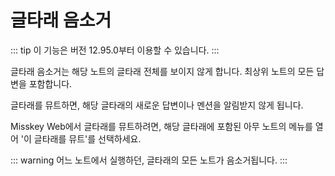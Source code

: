 # 글타래 음소거
::: tip
이 기능은 버전 12.95.0부터 이용할 수 있습니다.
:::

글타래 음소거는 해당 노트의 글타래 전체를 보이지 않게 합니다. 최상위 노트의 모든 답변을 포함합니다.

글타래를 뮤트하면, 해당 글타래의 새로운 답변이나 멘션을 알림받지 않게 됩니다.

Misskey Web에서 글타래를 뮤트하려면, 해당 글타래에 포함된 아무 노트의 메뉴를 열어 '이 글타래를 뮤트'를 선택하세요.

::: warning
어느 노트에서 실행하던, 글타래의 모든 노트가 음소거됩니다.
:::
